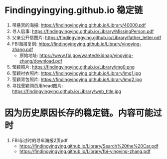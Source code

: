 # Findingyingying.github.io 稳定链

1. 带悬赏的海报: https://findingyingying.github.io/Library/40000.pdf
2. 寻人启事: https://findingyingying.github.io/Library/MissingPerson.pdf
3. 父亲公开信图片:  https://findingyingying.github.io/Library/father_letter.pdf
4. FBI海报复刻: https://findingyingying.github.io/Library/yingying-zhang.pdf
   - 原始地址: https://www.fbi.gov/wanted/kidnap/yingying-zhang/download.pdf
5. 莹颖照片: https://findingyingying.github.io/Library/img0.png
6. 莹颖衬衣照片: https://findingyingying.github.io/Library/img1.jpg
7. 莹颖背包照片: https://findingyingying.github.io/Library/img2.jpg
8. 寻找莹颖网页用head图片: https://findingyingying.github.io/Library/web_title.jpg

# 因为历史原因长存的稳定链。内容可能过时

1. FBI与过时的寻车海报2页pdf
   -  https://findingyingying.github.io/Library/Search%20the%20Car.pdf
   -  https://findingyingying.github.io/Library/fbi-yingying-zhang.pdf

